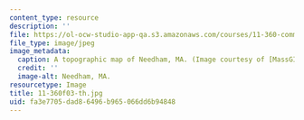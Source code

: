 ```yaml
---
content_type: resource
description: ''
file: https://ol-ocw-studio-app-qa.s3.amazonaws.com/courses/11-360-community-growth-and-land-use-planning-fall-2003/fa3e7705dad86496b965066dd6b94848_11-360f03-th.jpg
file_type: image/jpeg
image_metadata:
  caption: A topographic map of Needham, MA. (Image courtesy of [MassGIS](http://www.state.ma.us/mgis/).)
  credit: ''
  image-alt: Needham, MA.
resourcetype: Image
title: 11-360f03-th.jpg
uid: fa3e7705-dad8-6496-b965-066dd6b94848
---
```

